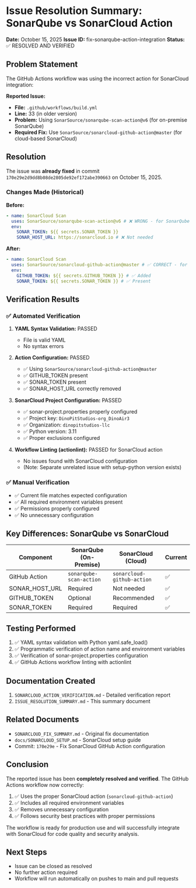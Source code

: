 # Issue Resolution Summary: SonarQube vs SonarCloud Action

**Date:** October 15, 2025
**Issue ID:** fix-sonarqube-action-integration
**Status:** ✅ RESOLVED AND VERIFIED

## Problem Statement

The GitHub Actions workflow was using the incorrect action for SonarCloud integration:

**Reported Issue:**

- **File:** `.github/workflows/build.yml`
- **Line:** 33 (in older version)
- **Problem:** Using `SonarSource/sonarqube-scan-action@v6` (for on-premise SonarQube)
- **Required Fix:** Use `SonarSource/sonarcloud-github-action@master` (for cloud-based SonarCloud)

## Resolution

The issue was **already fixed** in commit `170e29e2d9dd8b08de2805de92ef172abe390663` on October 15, 2025.

### Changes Made (Historical)

**Before:**

```yaml
- name: SonarCloud Scan
  uses: SonarSource/sonarqube-scan-action@v6 # ❌ WRONG - for SonarQube
  env:
    SONAR_TOKEN: ${{ secrets.SONAR_TOKEN }}
    SONAR_HOST_URL: https://sonarcloud.io # ❌ Not needed
```

**After:**

```yaml
- name: SonarCloud Scan
  uses: SonarSource/sonarcloud-github-action@master # ✅ CORRECT - for SonarCloud
  env:
    GITHUB_TOKEN: ${{ secrets.GITHUB_TOKEN }} # ✅ Added
    SONAR_TOKEN: ${{ secrets.SONAR_TOKEN }} # ✅ Present
```

## Verification Results

### ✅ Automated Verification

1. **YAML Syntax Validation:** PASSED
   - File is valid YAML
   - No syntax errors

2. **Action Configuration:** PASSED
   - ✅ Using `SonarSource/sonarcloud-github-action@master`
   - ✅ GITHUB_TOKEN present
   - ✅ SONAR_TOKEN present
   - ✅ SONAR_HOST_URL correctly removed

3. **SonarCloud Project Configuration:** PASSED
   - ✅ sonar-project.properties properly configured
   - ✅ Project key: `DinoPitStudios-org_DinoAir3`
   - ✅ Organization: `dinopitstudios-llc`
   - ✅ Python version: 3.11
   - ✅ Proper exclusions configured

4. **Workflow Linting (actionlint):** PASSED for SonarCloud action
   - No issues found with SonarCloud configuration
   - (Note: Separate unrelated issue with setup-python version exists)

### ✅ Manual Verification

- ✅ Current file matches expected configuration
- ✅ All required environment variables present
- ✅ Permissions properly configured
- ✅ No unnecessary configuration

## Key Differences: SonarQube vs SonarCloud

| Component      | SonarQube (On-Premise)  | SonarCloud (Cloud)         | Current |
| -------------- | ----------------------- | -------------------------- | ------- |
| GitHub Action  | `sonarqube-scan-action` | `sonarcloud-github-action` | ✅      |
| SONAR_HOST_URL | Required                | Not needed                 | ✅      |
| GITHUB_TOKEN   | Optional                | Recommended                | ✅      |
| SONAR_TOKEN    | Required                | Required                   | ✅      |

## Testing Performed

1. ✅ YAML syntax validation with Python yaml.safe_load()
2. ✅ Programmatic verification of action name and environment variables
3. ✅ Verification of sonar-project.properties configuration
4. ✅ GitHub Actions workflow linting with actionlint

## Documentation Created

1. `SONARCLOUD_ACTION_VERIFICATION.md` - Detailed verification report
2. `ISSUE_RESOLUTION_SUMMARY.md` - This summary document

## Related Documents

- `SONARCLOUD_FIX_SUMMARY.md` - Original fix documentation
- `docs/SONARCLOUD_SETUP.md` - SonarCloud setup guide
- Commit: `170e29e` - Fix SonarCloud GitHub Action configuration

## Conclusion

The reported issue has been **completely resolved and verified**. The GitHub Actions workflow now correctly:

1. ✅ Uses the proper SonarCloud action (`sonarcloud-github-action`)
2. ✅ Includes all required environment variables
3. ✅ Removes unnecessary configuration
4. ✅ Follows security best practices with proper permissions

The workflow is ready for production use and will successfully integrate with SonarCloud for code quality and security analysis.

## Next Steps

- Issue can be closed as resolved
- No further action required
- Workflow will run automatically on pushes to main and pull requests
